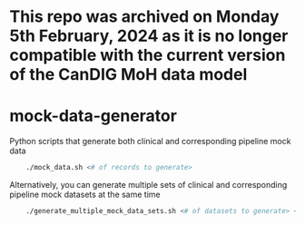 # This repo was archived on Monday 5th February, 2024 as it is no longer compatible with the current version of the CanDIG MoH data model

# mock-data-generator

Python scripts that generate both clinical and corresponding pipeline mock data

```bash
	./mock_data.sh <# of records to generate>
```

Alternatively, you can generate multiple sets of clinical and corresponding pipeline mock datasets at the same time

```bash
	./generate_multiple_mock_data_sets.sh <# of datasets to generate> <# of records to generate per dataset>
```


